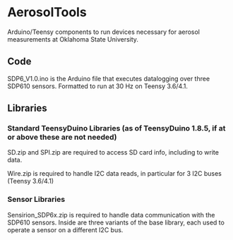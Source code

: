 # AerosolTools
Arduino/Teensy components to run devices necessary for aerosol measurements at Oklahoma State University.

## Code
SDP6_V1.0.ino is the Arduino file that executes datalogging over three SDP610 sensors. Formatted to run at 30 Hz on Teensy 3.6/4.1.

## Libraries
### Standard TeensyDuino Libraries (as of TeensyDuino 1.8.5, if at or above these are not needed)
SD.zip and SPI.zip are required to access SD card info, including to write data.

Wire.zip is required to handle I2C data reads, in particular for 3 I2C buses (Teensy 3.6/4.1)

### Sensor Libraries
Sensirion_SDP6x.zip is required to handle data communication with the SDP610 sensors. Inside are three variants of the base library, each used to operate a sensor on a different I2C bus.
